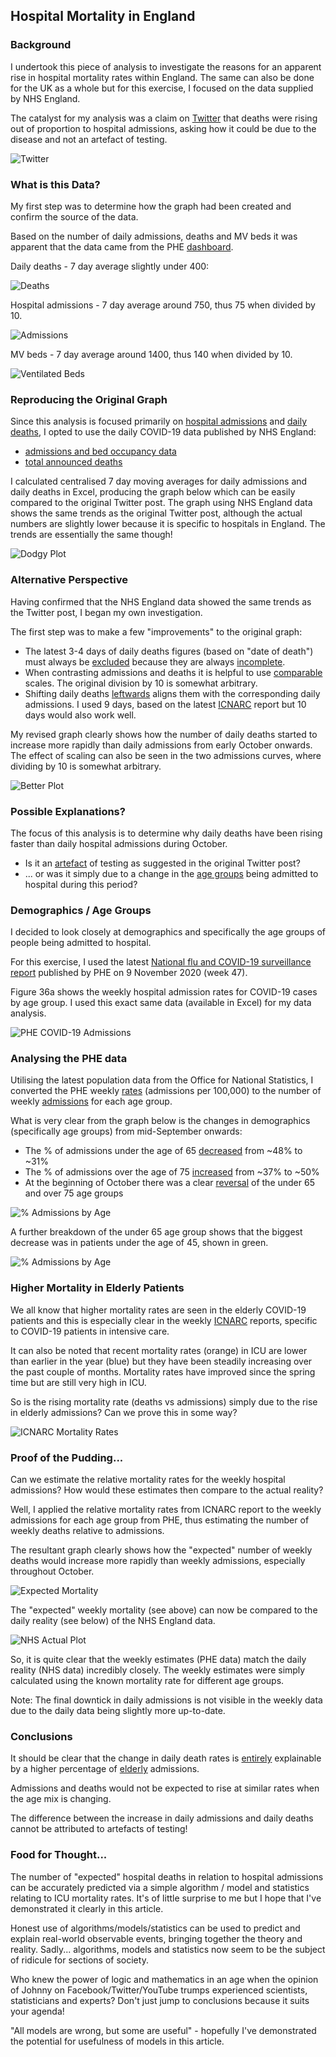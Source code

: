 ## Hospital Mortality in England

### Background

I undertook this piece of analysis to investigate the reasons for an apparent rise in hospital mortality rates within England. The same can also be done for the UK as a whole but for this exercise, I focused on the data supplied by NHS England.

The catalyst for my analysis was a claim on [Twitter](https://twitter.com/ClareCraigPath/status/1329702247345827841) that deaths were rising out of proportion to hospital admissions, asking how it could be due to the disease and not an artefact of testing.

![Twitter](hospital-mortality-rates\twitter.png)



### What is this Data?

My first step was to determine how the graph had been created and confirm the source of the data.

Based on the number of daily admissions, deaths and MV beds it was apparent that the data came from the PHE [dashboard](https://coronavirus.data.gov.uk/).

Daily deaths - 7 day average slightly under 400:

![Deaths](C:\Projects\WCA\covid-stats\docs\hospital-mortality-rates\dashboard_deaths.png)

Hospital admissions - 7 day average around 750, thus 75 when divided by 10.

![Admissions](C:\Projects\WCA\covid-stats\docs\hospital-mortality-rates\dashboard_admissions.png)

MV beds - 7 day average around 1400, thus 140 when divided by 10.

![Ventilated Beds](C:\Projects\WCA\covid-stats\docs\hospital-mortality-rates\dashboard_ventilated.png)



### Reproducing the Original Graph

Since this analysis is focused primarily on <u>hospital admissions</u> and <u>daily deaths</u>, I opted to use the daily COVID-19 data published by NHS England:

- [admissions and bed occupancy data](https://www.england.nhs.uk/statistics/statistical-work-areas/covid-19-hospital-activity/)
- [total announced deaths](https://www.england.nhs.uk/statistics/statistical-work-areas/covid-19-daily-deaths/)

I calculated centralised 7 day moving averages for daily admissions and daily deaths in Excel, producing the graph below which can be easily compared to the original Twitter post. The graph using NHS England data shows the same trends as the original Twitter post, although the actual numbers are slightly lower because it is specific to hospitals in England. The trends are essentially the same though!

![Dodgy Plot](hospital-mortality-rates\nhs_dodgy_plot.png)



### Alternative Perspective

Having confirmed that the NHS England data showed the same trends as the Twitter post, I began my own investigation.

The first step was to make a few "improvements" to the original graph:

- The latest 3-4 days of daily deaths figures (based on "date of death") must always be <u>excluded</u> because they are always <u>incomplete</u>.
- When contrasting admissions and deaths it is helpful to use <u>comparable</u> scales. The original division by 10 is somewhat arbitrary.
- Shifting daily deaths <u>leftwards</u> aligns them with the corresponding daily admissions. I used 9 days, based on the latest [ICNARC](https://www.icnarc.org/Our-Audit/Audits/Cmp/Reports) report but 10 days would also work well.

My revised graph clearly shows how the number of daily deaths started to increase more rapidly than daily admissions from early October onwards. The effect of scaling can also be seen in the two admissions curves, where dividing by 10 is somewhat arbitrary.

![Better Plot](hospital-mortality-rates\nhs_better_plot.png)



### Possible Explanations?

The focus of this analysis is to determine why daily deaths have been rising faster than daily hospital admissions during October.

- Is it an <u>artefact</u> of testing as suggested in the original Twitter post?
- ... or was it simply due to a change in the <u>age groups</u> being admitted to hospital during this period?



### Demographics / Age Groups

I decided to look closely at demographics and specifically the age groups of people being admitted to hospital.

For this exercise, I used the latest [National flu and COVID-19 surveillance report](https://www.gov.uk/government/statistics/national-flu-and-covid-19-surveillance-reports) published by PHE on 9 November 2020 (week 47).

Figure 36a shows the weekly hospital admission rates for COVID-19 cases by age group. I used this exact same data (available in Excel) for my data analysis.

![PHE COVID-19 Admissions](hospital-mortality-rates\phe_covid_admissions.png)



### Analysing the PHE data

Utilising the latest population data from the Office for National Statistics, I converted the PHE weekly <u>rates</u> (admissions per 100,000) to the number of weekly <u>admissions</u> for each age group.

What is very clear from the graph below is the changes in demographics (specifically age groups) from mid-September onwards:

- The % of admissions under the age of 65 <u>decreased</u> from ~48% to ~31%
- The % of admissions over the age of 75 <u>increased</u> from ~37% to ~50%
- At the beginning of October there was a clear <u>reversal</u> of the under 65 and over 75 age groups

![% Admissions by Age](hospital-mortality-rates\phe_covid_admissions_1.png)



A further breakdown of the under 65 age group shows that the biggest decrease was in patients under the age of 45, shown in green.

![% Admissions by Age](hospital-mortality-rates\phe_covid_admissions_2.png)



### Higher Mortality in Elderly Patients

We all know that higher mortality rates are seen in the elderly COVID-19 patients and this is especially clear in the weekly [ICNARC](https://www.icnarc.org/Our-Audit/Audits/Cmp/Reports) reports, specific to COVID-19 patients in intensive care.

It can also be noted that recent mortality rates (orange) in ICU are lower than earlier in the year (blue) but they have been steadily increasing over the past couple of months. Mortality rates have improved since the spring time but are still very high in ICU.

So is the rising mortality rate (deaths vs admissions) simply due to the rise in elderly admissions? Can we prove this in some way?

![ICNARC Mortality Rates](hospital-mortality-rates\icnarc_mortality.png)



### Proof of the Pudding...

Can we estimate the relative mortality rates for the weekly hospital admissions? How would these estimates then compare to the actual reality?

Well, I applied the relative mortality rates from ICNARC report to the weekly admissions for each age group from PHE, thus estimating the number of weekly deaths relative to admissions.

The resultant graph clearly shows how the "expected" number of weekly deaths would increase more rapidly than weekly admissions, especially throughout October.

![Expected Mortality](hospital-mortality-rates\expected_mortality.png)

The "expected" weekly mortality (see above) can now be compared to the daily reality (see below) of the NHS England data.

![NHS Actual Plot](hospital-mortality-rates\nhs_final_plot.png)

So, it is quite clear that the weekly estimates (PHE data) match the daily reality (NHS data) incredibly closely. The weekly estimates were simply calculated using the known mortality rate for different age groups.

Note: The final downtick in daily admissions is not visible in the weekly data due to the daily data being slightly more up-to-date.



### Conclusions

It should be clear that the change in daily death rates is <u>entirely</u> explainable by a higher percentage of <u>elderly</u> admissions.

Admissions and deaths would not be expected to rise at similar rates when the age mix is changing.

The difference between the increase in daily admissions and daily deaths cannot be attributed to artefacts of testing!



### Food for Thought...

The number of "expected" hospital deaths in relation to hospital admissions can be accurately predicted via a simple algorithm / model and statistics relating to ICU mortality rates. It's of little surprise to me but I hope that I've demonstrated it clearly in this article.

Honest use of algorithms/models/statistics can be used to predict and explain real-world observable events, bringing together the theory and reality. Sadly... algorithms, models and statistics now seem to be the subject of ridicule for sections of society.

Who knew the power of logic and mathematics in an age when the opinion of Johnny on Facebook/Twitter/YouTube trumps experienced scientists, statisticians and experts? Don't just jump to conclusions because it suits your agenda!

"All models are wrong, but some are useful" - hopefully I've demonstrated the potential for usefulness of models in this article.


